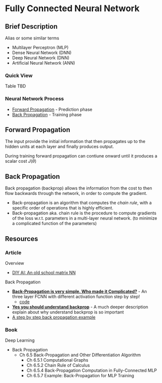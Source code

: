 # Fully Connected Neural Network

## Brief Description

Alias or some similar terms

* Multilayer Perceptron (MLP)
* Dense Neural Network (DNN)
* Deep Neural Network (DNN)
* Artificial Neural Network (ANN)

### Quick View

Table TBD

### Neural Network Process

* [Forward Propagation](#Forward-Propagation) - Prediction phase
* [Back Propagation](#Back-Propagation) - Training phase

## Forward Propagation

The input provide the initial information that then propagates up to the hidden units at each layer and finally produces output.

During training forward propagation can contiune onward until it produces a scalar cost $J(\theta)$

## Back Propagation

Back propagation (backprop) allows the information from the cost to then flow backwards through the network, in order to compute the gradient.

* Back-propagation is an algorithm that computes the *chain rule*, with a specific order of operations that is highly efficient.
* Back-propagation aka. chain rule is the procedure to compute gradients of the loss w.r.t. parameters in a multi-layer neural network. (to minimize a complicated function of the parameters)

## Resources

### Article

Overview

* [DIY AI: An old school matrix NN](https://towardsdatascience.com/diy-ai-an-old-school-matrix-nn-401a00021a55)

Back Propagation

* [**Back-Propagation is very simple. Who made it Complicated?**](https://medium.com/@14prakash/back-propagation-is-very-simple-who-made-it-complicated-97b794c97e5c) - An three layer FCNN with different activation function step by step!
    * [code](https://github.com/Prakashvanapalli/TensorFlow/blob/master/Blogposts/Backpropogation_with_Images.ipynb)
* [**Yes you should understand backprop**](https://medium.com/@karpathy/yes-you-should-understand-backprop-e2f06eab496b) - A much deeper description explain about why understand backprop is so important
* [A step by step back propagation example](https://mattmazur.com/2015/03/17/a-step-by-step-backpropagation-example/)

### Book

Deep Learning

* Back Propagation
    * Ch 6.5 Back-Propagation and Other Differentiation Algorithm
        * Ch 6.5.1 Computational Graphs
        * Ch 6.5.2 Chain Rule of Calculus
        * Ch 6.5.4 Back-Propagation Computation in Fully-Connected MLP
        * Ch 6.5.7 Example: Back-Propagation for MLP Training
